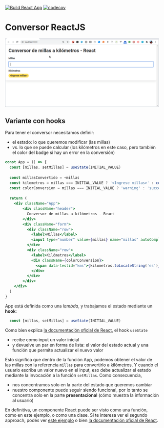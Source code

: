 
[![Build React App](https://github.com/uqbar-project/eg-conversor-react/actions/workflows/build.yml/badge.svg)](https://github.com/uqbar-project/eg-conversor-react/actions/workflows/build.yml) [![codecov](https://codecov.io/gh/uqbar-project/eg-conversor-react/graph/badge.svg?token=KYlbA99E6E)](https://codecov.io/gh/uqbar-project/eg-conversor-react)

# Conversor ReactJS

![video](video/demo2020.gif)

## Variante con hooks

Para tener el conversor necesitamos definir:

- el estado: lo que queremos modificar (las millas)
- vs. lo que se puede calcular (los kilómetros en este caso, pero también el color del badge si hay un error en la conversión)

```jsx
const App = () => {
  const [millas, setMillas] = useState(INITIAL_VALUE)

  const millasConvertido = +millas
  const kilometros = millas === INITIAL_VALUE ? '<Ingrese millas>' : convertirMillasAKms(millasConvertido)
  const colorConversion = millas === INITIAL_VALUE ? 'warning' : 'success'

  return (
    <div className="App">
        <div className="header">
          Conversor de millas a kilómetros - React
        </div>
        <div className="form">
          <div className="row">
            <label>Millas</label>
            <input type="number" value={millas} name="millas" autoComplete="off" data-testid="millas" onChange={(event) => setMillas(event.target.value)} />
          </div>
          <div className="row">
            <label>Kilómetros</label>
            <div className={colorConversion}>
              <span data-testid="kms">{kilometros.toLocaleString('es')}</span>
            </div>
          </div>
        </div>
    </div>
  )
}
```

App está definida como una _lambda_, y trabajamos el estado mediante un **hook**:

```js
  const [millas, setMillas] = useState(INITIAL_VALUE)
```

Como bien explica [la documentación oficial de React](https://es.reactjs.org/docs/hooks-overview.html), el hook `useState`

- recibe como input un valor inicial
- y devuelve un par en forma de lista: el valor del estado actual y una función que permite actualizar el nuevo valor

Esto significa que dentro de la función App, podemos obtener el valor de las millas con la referencia `millas` para convertirlo a kilómetros. Y cuando el usuario escriba un valor nuevo en el input, eso debe actualizar el estado mediante la invocación a la función `setMillas`. Como consecuencia,

- nos concentramos solo en la parte del estado que queremos cambiar
- nuestro componente puede seguir siendo funcional, por lo tanto se concentra solo en la parte **presentacional** (cómo muestra la información al usuario)

En definitiva, un componente React puede ser visto como una función, como en este ejemplo, o como una clase. Si te interesa ver el segundo approach, podés ver [este ejemplo](https://legacy.reactjs.org/docs/react-component.html) o bien [la documentación oficial de React](https://react.dev/reference/react/Component).
